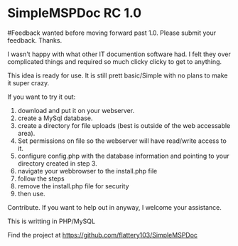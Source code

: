 # SimpleMSPDoc RC 1.0
#Feedback wanted before moving forward past 1.0. Please submit your feedback. Thanks.

I wasn't happy with what other IT documention software had.
I felt they over complicated things and required so much clicky clicky to get to anything.

This idea is ready for use. It is still prett basic/Simple with no plans to make it super crazy.

If you want to try it out:
1. download and put it on your webserver.
2. create a MySql database.
3. create a directory for file uploads (best is outside of the web accessable area).
4. Set permissions on file so the webserver will have read/write access to it.
5. configure config.php with the database information and pointing to your directory created in step 3.
6. navigate your webbrowser to the install.php file
7. follow the steps
8. remove the install.php file for security
9. then use.


Contribute.
If you want to help out in anyway, I welcome your assistance.

This is writting in PHP/MySQL

Find the project at https://github.com/flattery103/SimpleMSPDoc
